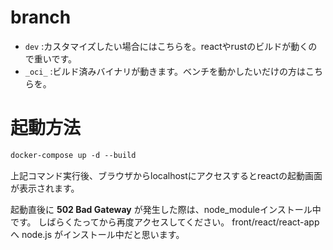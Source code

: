 # branch
- `dev` :カスタマイズしたい場合にはこちらを。reactやrustのビルドが動くので重いです。
- `_oci_` :ビルド済みバイナリが動きます。ベンチを動かしたいだけの方はこちらを。

# 起動方法
```markdown
docker-compose up -d --build
```
上記コマンド実行後、ブラウザからlocalhostにアクセスするとreactの起動画面が表示されます。

起動直後に **502 Bad Gateway** が発生した際は、node_moduleインストール中です。
しばらくたってから再度アクセスしてください。
front/react/react-app へ node.js がインストール中だと思います。
